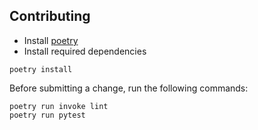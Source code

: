 ## Contributing

* Install [poetry](https://python-poetry.org/)
* Install required dependencies

```
poetry install
```

Before submitting a change, run the following commands:

```
poetry run invoke lint
poetry run pytest
```
